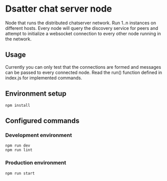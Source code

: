 # Dsatter chat server node
Node that runs the distributed chatserver network. Run 1..n instances on different hosts. Every node will query the discovery service for peers and attempt to initialize a websocket connection to every other node running in the network.

## Usage
Currently you can only test that the connections are formed and messages can be passed to every connected node. Read the run() function defined in index.js for implemented commands.

## Environment setup
```
npm install
```
## Configured commands
### Development environment
```
npm run dev
npm run lint
```
### Production environment
```
npm run start
```

